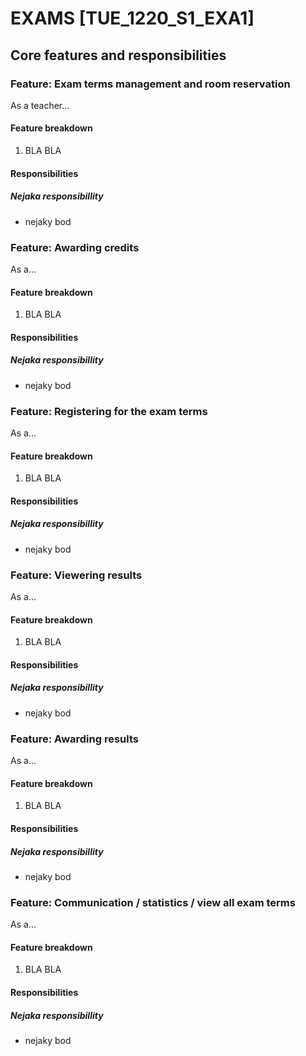 # EXAMS [TUE_1220_S1_EXA1]

## Core features and responsibilities

<!-- A ### section for each feature -->
### Feature: Exam terms management and room reservation

<!-- The feature described in a form of a user story -->
As a teacher...

#### Feature breakdown

<!-- The feature breakdown -->
1. BLA BLA

#### Responsibilities

<!-- A ##### section for each group of responsibilities -->

##### Nejaka responsibillity

* nejaky bod

<!-- Continue with ### sections for all other features. -->

### Feature: Awarding credits

<!-- The feature described in a form of a user story -->
As a...

#### Feature breakdown

<!-- The feature breakdown -->
1. BLA BLA

#### Responsibilities

<!-- A ##### section for each group of responsibilities -->

##### Nejaka responsibillity

* nejaky bod

<!-- Continue with ### sections for all other features. -->

### Feature: Registering for the exam terms

<!-- The feature described in a form of a user story -->
As a...

#### Feature breakdown

<!-- The feature breakdown -->
1. BLA BLA

#### Responsibilities

<!-- A ##### section for each group of responsibilities -->

##### Nejaka responsibillity

* nejaky bod

<!-- Continue with ### sections for all other features. -->

### Feature: Viewering results

<!-- The feature described in a form of a user story -->
As a...

#### Feature breakdown

<!-- The feature breakdown -->
1. BLA BLA

#### Responsibilities

<!-- A ##### section for each group of responsibilities -->

##### Nejaka responsibillity

* nejaky bod

<!-- Continue with ### sections for all other features. -->

### Feature: Awarding results

<!-- The feature described in a form of a user story -->
As a...

#### Feature breakdown

<!-- The feature breakdown -->
1. BLA BLA

#### Responsibilities

<!-- A ##### section for each group of responsibilities -->

##### Nejaka responsibillity

* nejaky bod

<!-- Continue with ### sections for all other features. -->

### Feature: Communication / statistics / view all exam terms

<!-- The feature described in a form of a user story -->
As a...

#### Feature breakdown

<!-- The feature breakdown -->
1. BLA BLA

#### Responsibilities

<!-- A ##### section for each group of responsibilities -->

##### Nejaka responsibillity

* nejaky bod

<!-- Continue with ### sections for all other features. -->


